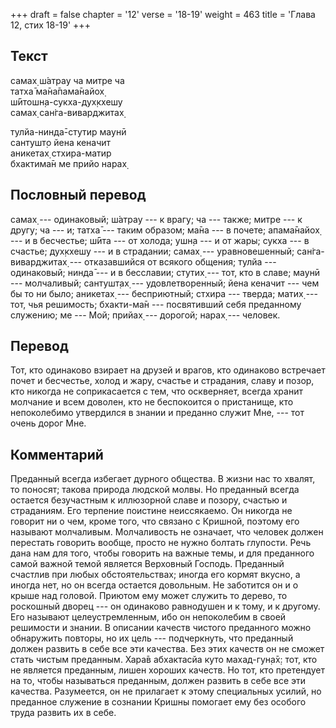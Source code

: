 +++
draft = false
chapter = '12'
verse = '18-19'
weight = 463
title = 'Глава 12, стих 18-19'
+++
## Текст

самах̣ ш́атрау ча митре ча  
татха̄ ма̄на̄пама̄найох̣  
ш́ӣтошн̣а-сукха-дух̣кхешу  
самах̣ сан̇га-виварджитах̣  

тулйа-нинда̄-стутир маунӣ  
сантушт̣о йена кеначит  
аникетах̣ стхира-матир  
бхактима̄н ме прийо нарах̣

## Пословный перевод

самах̣ --- одинаковый; ш́атрау --- к врагу; ча --- также; митре --- к
другу; ча --- и; татха̄ --- таким образом; ма̄на --- в почете; апама̄найох̣
--- и в бесчестье; ш́ӣта --- от холода; ушн̣а --- и от жары; сукха --- в
счастье; дух̣кхешу --- и в страдании; самах̣ --- уравновешенный;
сан̇га-виварджитах̣ --- отказавшийся от всякого общения; тулйа ---
одинаковый; нинда̄ --- и в бесславии; стутих̣ --- тот, кто в славе; маунӣ
--- молчаливый; сантушт̣ах̣ --- удовлетворенный; йена кеначит --- чем бы
то ни было; аникетах̣ --- бесприютный; стхира --- тверда; матих̣ --- тот,
чья решимость; бхакти-ма̄н --- посвятивший себя преданному служению; ме
--- Мой; прийах̣ --- дорогой; нарах̣ --- человек.

## Перевод

Тот, кто одинаково взирает на друзей и врагов, кто одинаково встречает
почет и бесчестье, холод и жару, счастье и страдания, славу и позор, кто
никогда не соприкасается с тем, что оскверняет, всегда хранит молчание и
всем доволен, кто не беспокоится о пристанище, кто непоколебимо
утвердился в знании и преданно служит Мне, --- тот очень дорог Мне.

## Комментарий

Преданный всегда избегает дурного общества. В жизни нас то хвалят, то
поносят; такова природа людской молвы. Но преданный всегда остается
безучастным к иллюзорной славе и позору, счастью и страданиям. Его
терпение поистине неиссякаемо. Он никогда не говорит ни о чем, кроме
того, что связано с Кришной, поэтому его называют молчаливым.
Молчаливость не означает, что человек должен перестать говорить вообще,
просто не нужно болтать глупости. Речь дана нам для того, чтобы говорить
на важные темы, и для преданного самой важной темой является Верховный
Господь. Преданный счастлив при любых обстоятельствах; иногда его кормят
вкусно, а иногда нет, но он всегда остается довольным. Не заботится он и
о крыше над головой. Приютом ему может служить то дерево, то роскошный
дворец --- он одинаково равнодушен и к тому, и к другому. Его называют
целеустремленным, ибо он непоколебим в своей решимости и знании. В
описании качеств чистого преданного можно обнаружить повторы, но их цель
--- подчеркнуть, что преданный должен развить в себе все эти качества.
Без этих качеств он не сможет стать чистым преданным. Хара̄в абхактасйа
куто махад-гун̣а̄х̣: тот, кто не является преданным, лишен хороших качеств.
Но тот, кто претендует на то, чтобы называться преданным, должен развить
в себе все эти качества. Разумеется, он не прилагает к этому специальных
усилий, но преданное служение в сознании Кришны помогает ему без особого
труда развить их в себе.
